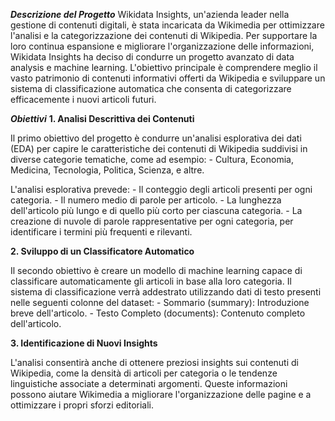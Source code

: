 ***Descrizione del Progetto***
Wikidata Insights, un'azienda leader nella gestione di contenuti digitali, è stata incaricata da Wikimedia per ottimizzare l'analisi e la categorizzazione dei contenuti di Wikipedia. Per supportare la loro continua espansione e migliorare l'organizzazione delle informazioni, Wikidata Insights ha deciso di condurre un progetto avanzato di data analysis e machine learning. L'obiettivo principale è comprendere meglio il vasto patrimonio di contenuti informativi offerti da Wikipedia e sviluppare un sistema di classificazione automatica che consenta di categorizzare efficacemente i nuovi articoli futuri.

***Obiettivi***
**1. Analisi Descrittiva dei Contenuti**
   
Il primo obiettivo del progetto è condurre un'analisi esplorativa dei dati (EDA) per capire le caratteristiche dei contenuti di Wikipedia suddivisi in diverse categorie tematiche, come ad esempio: - Cultura, Economia, Medicina, Tecnologia, Politica, Scienza, e altre.

L'analisi esplorativa prevede: - Il conteggio degli articoli presenti per ogni categoria. - Il numero medio di parole per articolo. - La lunghezza dell'articolo più lungo e di quello più corto per ciascuna categoria. - La creazione di nuvole di parole rappresentative per ogni categoria, per identificare i termini più frequenti e rilevanti.

**2. Sviluppo di un Classificatore Automatico**

Il secondo obiettivo è creare un modello di machine learning capace di classificare automaticamente gli articoli in base alla loro categoria. Il sistema di classificazione verrà addestrato utilizzando dati di testo presenti nelle seguenti colonne del dataset: - Sommario (summary): Introduzione breve dell'articolo. - Testo Completo (documents): Contenuto completo dell'articolo.

**3. Identificazione di Nuovi Insights**

L'analisi consentirà anche di ottenere preziosi insights sui contenuti di Wikipedia, come la densità di articoli per categoria o le tendenze linguistiche associate a determinati argomenti. Queste informazioni possono aiutare Wikimedia a migliorare l'organizzazione delle pagine e a ottimizzare i propri sforzi editoriali.
